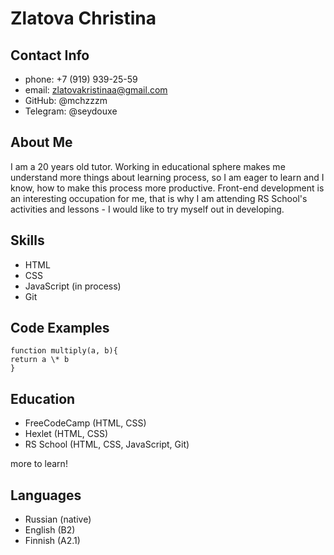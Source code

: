 # Zlatova Christina

## Contact Info

- phone: +7 (919) 939-25-59
- email: zlatovakristinaa@gmail.com
- GitHub: @mchzzzm
- Telegram: @seydouxe

## About Me

I am a 20 years old tutor. Working in educational sphere makes me understand more things about learning process, so I am eager to learn and I know, how to make this process more productive. Front-end development is an interesting occupation for me, that is why I am attending RS School's activities and lessons - I would like to try myself out in developing.

## Skills

- HTML
- CSS
- JavaScript (in process)
- Git

## Code Examples

```
function multiply(a, b){
return a \* b
}
```

## Education

- FreeCodeCamp (HTML, CSS)
- Hexlet (HTML, CSS)
- RS School (HTML, CSS, JavaScript, Git)

more to learn!

## Languages

- Russian (native)
- English (B2)
- Finnish (A2.1)
